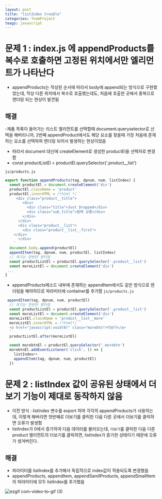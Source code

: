 ```yaml
---
layout: post
title: "listIndex trouble"
categories: TeamProject
teags: javascript 
---
```



# 문제 1 : index.js 에 appendProducts를 복수로 호출하면 고정된 위치에서만 엘리먼트가 나타난다

- appendProducts는 작성된 순서에 따라서 body에 append되는 방식으로 구현했었는데, 막상 다른 위치에서 복수로 호출했는데도, 처음에 호출한 곳에서 중복으로 렌더링 되는 현상이 발견됨

## 해결 
-제품 목록이 들어가는 리스트 엘리먼트를 선택할때 document.queryselector로 선택을 해버리니까, 2번째 appendProduct에서도 해당 요소를 찾을때 가장 처음에 존재하는 요소를 선택하여 
렌더링 되어서 발생하는 현상이었음
- 따라서 document 대신에 createElement로 생성한 productEl을 선택자로 변경함
-  const productListEl = productEl.querySelector('.product__list')

`js/products.js`
```js
export function appendProducts(tag, dpnum, num, listIndex) {
  const productEl = document.createElement('div')
  productEl.className = 'product'
  productEl.innerHTML = /*html */ `
     <div class="product__title">
        <div>
          <div class="title">Just Dropped</div>
          <div class="sub_title">발매 상품</div>
        </div>
      </div>
      <div class="product__list">
        <div class="product__list__first">
    </div>
      </div>
    `
  document.body.append(productEl)
  appendItem(tag, dpnum, num, productEl, listIndex)
  // 여기는 한번만 렌더링
  const productListEl = productEl.querySelector('.product__list')
  const moreListEl = document.createElement('div')
 ...
}
```
- appendProducts메소드 내부에 존재하는 appendItem에서도 같은 방식으로 렌더링을 해야하므로 파라미터에 container를 추가함
`js/products.js`
```js
 appendItem(tag, dpnum, num, productEl)
  // 여기는 한번만 렌더링
  const productListEl = productEl.querySelector('.product__list')
  const moreListEl = document.createElement('div')
  moreListEl.className = 'product__list__more'
  moreListEl.innerHTML = /*html*/ `
  <a href="javascript:void(0)" class="morebtn">더보기</a>
  `
  productListEl.after(moreListEl)

  const morebtnEl = productEl.querySelector('.morebtn')
  morebtnEl.addEventListener('click', () => {
    listIndex++
    appendItem(tag, dpnum, num, productEl)
  })
```

# 문제 2 : listIndex 값이 공유된 상태에서 더보기 기능이 제대로 동작하지 않음
- 이전 방식 : listIndex 변수를 export 하여 각각의 appendProducts가 사용하는데, 이렇게 해버리면 첫번째로 더보기를 클릭한 다음 다른 곳에서 더보기를 클릭하면 오류가 발생함
- listIndex가 0에서 증가하여 다음 데이터를 불러오는데, `더보기`를 클릭한 다음 다른 product 엘리먼트의 더보기를 클릭하면, listIndex가 증가한 상태이기 때문에 오류가 생겨버린다.

## 해결
- 파라미터를 listIndex를 추가해서 독립적으로 index값이 적용되도록 변경했음
- appendProducts, appendItem, appendSamllProducts, appendSmallItem 의 파라미터에 모두 listIndex를 추가했음

![ezgif com-video-to-gif (3)](https://user-images.githubusercontent.com/56331400/220306665-d3db6e3c-8403-4f19-8d05-ac0922909a4a.gif)

